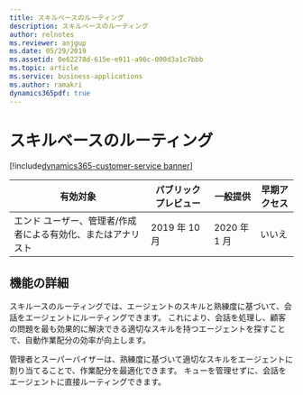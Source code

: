 ```yaml
---
title: スキルベースのルーティング
description: スキルベースのルーティング
author: relnotes
ms.reviewer: anjgup
ms.date: 05/29/2019
ms.assetid: 0e62278d-615e-e911-a96c-000d3a1c7bbb
ms.topic: article
ms.service: business-applications
ms.author: ramakri
dynamics365pdf: true
---
```

# スキルベースのルーティング
[!include[dynamics365-customer-service banner](../includes/dynamics365-customer-service.md)]

| 有効対象    |  パブリック プレビュー | 一般提供 | 早期アクセス |
| ---------- | ---------- |---------- |---------- |
|エンド ユーザー、管理者/作成者による有効化、またはアナリスト| 2019 年 10 月| 2020 年 1 月|いいえ |






## 機能の詳細
<!--feature detail start -->
スキルースのルーティングでは、エージェントのスキルと熟練度に基づいて、会話をエージェントにルーティングできます。 これにより、会話を処理し、顧客の問題を最も効果的に解決できる適切なスキルを持つエージェントを探すことで、自動作業配分の効率が向上します。  

管理者とスーパーバイザーは、熟練度に基づいて適切なスキルをエージェントに割り当てることで、作業配分を最適化できます。 キューを管理せずに、会話をエージェントに直接ルーティングできます。

<!--feature detail end -->










